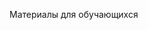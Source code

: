 Материалы для обучающихся
<script language="JavaScript">
2
pass = prompt('Введите пароль:');
3
if (pass=='200300') { alert('Успех!') } else { alert('Неверный пароль!'), top.location.href="https://creitivika-docs.github.io"}</script>
